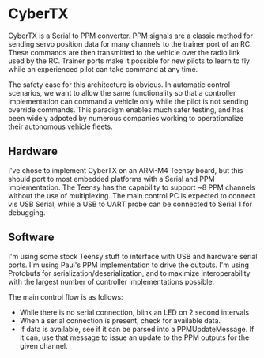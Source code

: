 # CyberTX

CyberTX is a Serial to PPM converter. 
PPM signals are a classic method for sending servo position data for many channels to the trainer port of an RC.
These commands are then transmitted to the vehicle over the radio link used by the RC.
Trainer ports make it possible for new pilots to learn to fly while an experienced pilot can take command at any time.

The safety case for this architecture is obvious. In automatic control scenarios, we want to allow the same functionality so that a controller implementation can command a vehicle only while the pilot is not sending override commands. This paradigm enables much safer testing, and has been widely adpoted by numerous companies working to operationalize their autonomous vehicle fleets. 

## Hardware 
I've chose to implement CyberTX on an ARM-M4 Teensy board, but this should port to most embedded platforms with a Serial and PPM implementation. 
The Teensy has the capability to support ~8 PPM channels without the use of multiplexing.
The main control PC is expected to connect vis USB Serial, while a USB to UART probe can be connected to Serial 1 for debugging.

## Software 
I'm using some stock Teensy stuff to interface with USB and hardware serial ports.
I'm using Paul's PPM implementation to drive the outputs.
I'm using Protobufs for serialization/deserialization, and to maximize interoperability with the largest number of controller implementations possible. 

The main control flow is as follows:

- While there is no serial connection, blink an LED on 2 second intervals
- When a serial connection is present, check for available data. 
- If data is available, see if it can be parsed into a PPMUpdateMessage. If it can, use that message to issue an update to the PPM outputs for the given channel. 